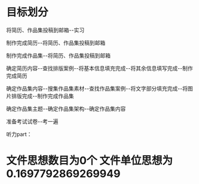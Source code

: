 # 目标划分

将简历、作品集投稿到邮箱--实习

制作完成简历--将简历、作品集投稿到邮箱

制作完成作品集--将简历、作品集投稿到邮箱

确定简历内容--查找排版案例--将基本信息填充完成--将其余信息填写完成--制作完成简历

确定作品集内容--搜集作品集素材--查找作品集案例--将文字部分填充完成--将图片排版完成--制作完成作品集

确定作品集主题--确定作品集架构--确定作品集内容



准备考试试卷--考一遍

听力part：

# 文件思想数目为0个 文件单位思想为0.1697792869269949
